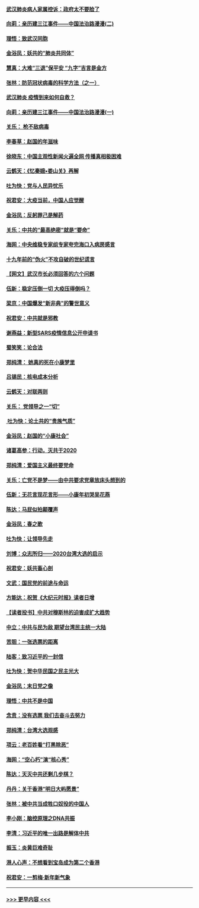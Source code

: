 #### [武汉肺炎病人家属控诉：政府太不要脸了](../pages/nsc993/n11833205.md?t=01310411) 
#### [向莉：亲历建三江事件——中国法治路漫漫(二)](../pages/nsc993/n11829102.md?t=01310411) 
#### [理悟：致武汉同胞](../pages/nsc993/n11831522.md?t=01310411) 
#### [金浴凤：妖共的“肺炎共同体”](../pages/nsc993/n11829448.md?t=01310411) 
#### [慧真：大难“三退”保平安 “九字”吉言是金方](../pages/nsc993/n11829501.md?t=01310411) 
#### [张林：防范冠状病毒的科学方法（之一）](../pages/nsc993/n11828618.md?t=01310411) 
#### [武汉肺炎 疫情到来如何自救？](../pages/nsc993/n11827632.md?t=01310411) 
#### [向莉：亲历建三江事件——中国法治路漫漫(一)](../pages/nsc993/n11827190.md?t=01310411) 
#### [关乐： 枪不敌病毒](../pages/nsc993/n11826746.md?t=01310411) 
#### [李春草：赵国的年滋味](../pages/nsc993/n11826321.md?t=01310411) 
#### [徐晓东：中国主观性新闻火遍全网 传播真相极困难](../pages/nsc993/n11826508.md?t=01310411) 
#### [云鹤天：《忆秦娥▪娄山关》再解](../pages/nsc993/n11824682.md?t=01310411) 
#### [吐为快：党与人民异忧乐](../pages/nsc993/n11824660.md?t=01310411) 
#### [祝君安：大疫当前，中国人应觉醒](../pages/nsc993/n11821946.md?t=01310411) 
#### [金浴凤：反躬罪己是解药](../pages/nsc993/n11820280.md?t=01310411) 
#### [关乐：中共的“最高绝密”就是“要命”](../pages/nsc993/n11816946.md?t=01310411) 
#### [海网：中央维稳专家组专家夸完海口入病房感言](../pages/nsc993/n11815138.md?t=01310411) 
#### [十九年前的“伪火”不攻自破的世纪谎言](../pages/nsc993/n11813238.md?t=01310411) 
#### [【网文】武汉市长必须回答的六个问题](../pages/nsc993/n11813848.md?t=01310411) 
#### [伍新：稳定压倒一切 大疫压得倒吗？](../pages/nsc993/n11812634.md?t=01310411) 
#### [梁京：中国爆发“新非典”的警世意义](../pages/nsc993/n11812554.md?t=01310411) 
#### [祝君安：中共就是邪教](../pages/nsc993/n11812431.md?t=01310411) 
#### [谢燕益：新型SARS疫情信息公开申请书](../pages/nsc993/n11808840.md?t=01310411) 
#### [蜀笑笑：论合法](../pages/nsc993/n11808064.md?t=01310411) 
#### [郑纯清： 她真的死在小康梦里](../pages/nsc993/n11806623.md?t=01310411) 
#### [吕锡民：核电成本分析](../pages/nsc993/n11806284.md?t=01310411) 
#### [云鹤天：对联两则](../pages/nsc993/n11805957.md?t=01310411) 
#### [关乐： 党领导之一“切”](../pages/nsc993/n11804505.md?t=01310411) 
#### [ 吐为快：论土共的“贵族气质”](../pages/nsc993/n11804490.md?t=01310411) 
#### [金浴凤：赵国的“小康社会”](../pages/nsc993/n11804452.md?t=01310411) 
#### [诸葛高参：行动，灭共于2020](../pages/nsc993/n11804120.md?t=01310411) 
#### [郑纯清：爱国主义最终要党命](../pages/nsc993/n11802197.md?t=01310411) 
#### [关乐：亡党不是梦——由中共要求党章放床头想到的](../pages/nsc993/n11802156.md?t=01310411) 
#### [伍新：无花言现花言形——小康年初哭吴花燕](../pages/nsc993/n11800044.md?t=01310411) 
#### [陈达：马屁似拍颠覆声](../pages/nsc993/n11800010.md?t=01310411) 
#### [金浴凤：春之歌](../pages/nsc993/n11797687.md?t=01310411) 
#### [吐为快：让领导先走](../pages/nsc993/n11797512.md?t=01310411) 
#### [刘博：众志所归——2020台湾大选的启示](../pages/nsc993/n11796878.md?t=01310411) 
#### [祝君安：妖共畜心剖](../pages/nsc993/n11794273.md?t=01310411) 
#### [文武：国民党的前途与命运](../pages/nsc993/n11794198.md?t=01310411) 
#### [方能达：祝贺《大纪元时报》读者日增](../pages/nsc993/n11793807.md?t=01310411) 
#### [【读者投书】中共对穆斯林的迫害成扩大趋势](../pages/nsc993/n11791371.md?t=01310411) 
#### [中立：中共与民为敌 期望台湾民主统一大陆](../pages/nsc993/n11790392.md?t=01310411) 
#### [苦胆：一张选票的距离](../pages/nsc993/n11788914.md?t=01310411) 
#### [陆客：致习近平的一封信](../pages/nsc993/n11788867.md?t=01310411) 
#### [吐为快：贺中华民国之民主光大](../pages/nsc993/n11788618.md?t=01310411) 
#### [金浴凤：末日党之像](../pages/nsc993/n11787475.md?t=01310411) 
#### [理悟：中共不是中国](../pages/nsc993/n11787463.md?t=01310411) 
#### [念贲：没有选票  我们去奋斗去努力](../pages/nsc993/n11787398.md?t=01310411) 
#### [郑纯清：台湾大选观感](../pages/nsc993/n11786210.md?t=01310411) 
#### [项云：老百姓看“打黑除恶”](../pages/nsc993/n11785398.md?t=01310411) 
#### [海网：“空心朽”演“核心秀”](../pages/nsc993/n11783874.md?t=01310411) 
#### [陈达：天灭中共还剩几步棋？](../pages/nsc993/n11783719.md?t=01310411) 
#### [丹丹：关于香港“明日大屿愿景”](../pages/nsc993/n11783273.md?t=01310411) 
#### [张林：被中共当成牲口奴役的中国人](../pages/nsc993/n11782397.md?t=01310411) 
#### [李小刚：脑控原理之DNA共振](../pages/nsc993/n11780962.md?t=01310411) 
#### [李清：习近平的唯一出路是解体中共](../pages/nsc993/n11780866.md?t=01310411) 
#### [振玉：炎黄巨难奇耻](../pages/nsc993/n11779632.md?t=01310411) 
#### [港人心声：不想看到宝岛成为第二个香港](../pages/nsc993/n11778817.md?t=01310411) 
#### [祝君安：一剪梅‧新年新气象](../pages/nsc993/n11776340.md?t=01310411) 

----
#### [ >>> 更早内容 <<< ](../indexes/nsc993-earlier.md)
